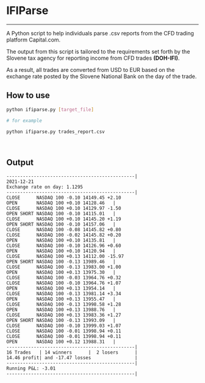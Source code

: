 # IFIParse
---
A Python script to help individuals parse .csv reports from the CFD trading platform Capital.com.

The output from this script is tailored to the requirements set forth by the Slovene tax agency for reporting income from CFD trades __(DOH-IFI)__.

As a result, all trades are converted from USD to EUR based on the exchange rate posted by the Slovene National Bank on the day of the trade.

## How to use

```bash
python ifiparse.py [target_file]

# for example

python ifiparse.py trades_report.csv
```

<br>

## Output

```
-----------------------------------------------|
2021-12-21
Exchange rate on day: 1.1295
-----------------------------------------------|
CLOSE      NASDAQ 100 -0.10 14149.45 +2.10
OPEN       NASDAQ 100 +0.10 14128.46   |
CLOSE      NASDAQ 100 +0.10 14129.97 -1.50
OPEN SHORT NASDAQ 100 -0.10 14115.01   |
CLOSE      NASDAQ 100 +0.10 14145.20 +1.19
OPEN SHORT NASDAQ 100 -0.10 14157.06   |
CLOSE      NASDAQ 100 -0.08 14145.82 +0.80
CLOSE      NASDAQ 100 -0.02 14145.82 +0.20
OPEN       NASDAQ 100 +0.10 14135.81   |
CLOSE      NASDAQ 100 -0.10 14126.96 +0.60
OPEN       NASDAQ 100 +0.10 14120.94   |
CLOSE      NASDAQ 100 +0.13 14112.00 -15.97
OPEN SHORT NASDAQ 100 -0.13 13989.46   |
CLOSE      NASDAQ 100 -0.13 13983.00 +1.00
OPEN       NASDAQ 100 +0.13 13975.30   |
CLOSE      NASDAQ 100 -0.03 13964.76 +0.32
CLOSE      NASDAQ 100 -0.10 13964.76 +1.07
OPEN       NASDAQ 100 +0.13 13954.14   |
CLOSE      NASDAQ 100 -0.13 13981.14 +3.34
OPEN       NASDAQ 100 +0.13 13955.47   |
CLOSE      NASDAQ 100 -0.13 13998.58 +1.28
OPEN       NASDAQ 100 +0.13 13988.76   |
CLOSE      NASDAQ 100 +0.13 13983.36 +1.27
OPEN SHORT NASDAQ 100 -0.13 13993.09   |
CLOSE      NASDAQ 100 -0.10 13999.03 +1.07
CLOSE      NASDAQ 100 -0.01 13998.94 +0.11
CLOSE      NASDAQ 100 -0.01 13998.94 +0.11
OPEN       NASDAQ 100 +0.12 13988.31   |
-----------------------------------------------|
16 Trades   | 14 winners      |  2 losers      |
14.46 profit| and -17.47 losses                |
-----------------------------------------------|
Running P&L: -3.01
-----------------------------------------------|

```
